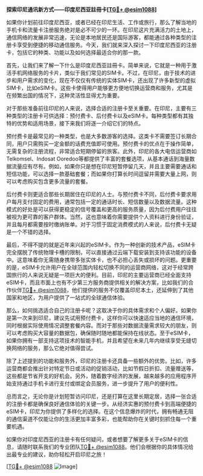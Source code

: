 **探索印尼通讯新方式——印度尼西亚註冊卡[[TG💪+ @esim1088](https://t.me/s/esim1088)]**

如果你计划前往印度尼西亚，或者已经在印尼生活、工作或旅行，那么了解当地的手机卡和流量卡注册服务绝对是必不可少的一环。在印尼这片充满活力的土地上，通信网络的发展非常迅速，无论是本地居民还是国际游客，都能通过各种类型的注册卡享受到便捷的移动通信服务。今天，我们就来深入探讨一下印度尼西亚的注册卡，包括它的种类、功能以及如何选择最适合你的那一款。

首先，让我们来了解一下什么是印度尼西亚註冊卡。简单来说，它就是一种用于激活手机网络服务的卡片，类似于我们常见的SIM卡。不过，在印尼，由于技术的进步和用户需求的变化，现在不仅仅有传统的实体SIM卡，还出现了许多新型的虚拟SIM卡，比如eSIM卡。这些卡使得用户能够更方便地切换运营商和服务，尤其是在频繁出国的情况下，这种灵活性显得尤为重要。

对于那些准备前往印尼的人来说，选择合适的注册卡至关重要。在印尼，主要有三种类型的注册卡可供选择：预付费卡、后付费卡以及eSIM卡。每种类型都有其独特的优势和适用场景，接下来我们将逐一介绍它们的特点。

预付费卡是最常见的一种类型，也是大多数游客的选择。这类卡不需要签订长期合同，用户只需购买一定金额的话费充值即可使用。预付费卡的优点在于操作简单，无需复杂的注册流程，非常适合短期停留的旅客。此外，印尼的各大电信运营商如Telkomsel、Indosat Ooredoo等都提供了丰富的套餐选项，从基本通话到海量数据流量应有尽有。例如，如果你只是想在印尼短暂停留几天，并且主要需要通话和短信功能，可以选择一款基础套餐；而如果你打算长时间逗留并需要大量上网，则可以考虑购买包含更多流量的套餐。

后付费卡则更适合那些长期居住在印尼的人士。与预付费卡不同，后付费卡要求用户每月支付固定的费用，通常包括一定的通话时长、短信数量以及数据流量。这种模式的好处是可以获得更稳定的信号覆盖和更高的服务质量，因为后付费用户往往被视为更可靠的客户群体。当然，这也意味着你需要提供个人资料进行身份验证，并且每月都需要按时缴纳账单。对于习惯于固定消费模式的人来说，后付费卡无疑是一个不错的选择。

最后，不得不提的就是近年来兴起的eSIM卡。作为一种创新的技术产品，eSIM卡完全摆脱了传统物理卡槽的限制，可以直接通过云端下载安装到支持该功能的设备中。这意味着你无需随身携带多张实体卡，也不必担心丢失或损坏的问题。更重要的是，eSIM卡允许用户在全球范围内轻松切换不同的运营商网络，这对于经常跨国旅行的人来说无疑是一项巨大的便利。目前，印尼的主要运营商已经全面支持eSIM卡，而且市面上也有不少第三方服务商提供相关的解决方案，比如我们的合作伙伴[TG💪+ @esim1088](https://t.me/s/esim1088)，他们提供的服务不仅覆盖印尼本土，还延伸到了其他国家和地区，为用户提供了一站式的全球通信体验。

那么，如何挑选适合自己的注册卡呢？这取决于你的具体需求和个人偏好。如果你是第一次来到印尼，建议先试用预付费卡，这样你可以快速适应当地的通信环境，同时根据实际使用情况调整套餐内容。而对于那些对数据流量需求较大的朋友，则可以考虑购买大容量的数据包，确保随时随地都能保持在线状态。至于eSIM卡，如果你拥有一部支持这项技术的智能手机，并且希望在未来几年内继续享受无缝切换网络的服务，那么它绝对值得尝试。

除了上述提到的功能和服务外，印尼的注册卡还具备一些额外的优势。比如，许多运营商都会推出针对特定节日或活动的促销活动，比如节假日折扣、流量赠送等，这些都是节省开支的好机会。另外，随着数字经济的发展，越来越多的应用程序开始支持通过手机卡进行支付或绑定会员服务，进一步提升了用户的便利性。

总而言之，无论你是计划短暂访问印尼，还是打算在这里长期定居，选择一张合适的注册卡都是确保良好通信体验的关键一步。从经济实惠的预付费卡到高端便捷的eSIM卡，印尼为你提供了多样化的选择。在这个信息爆炸的时代，拥有畅通无阻的通信渠道不仅能让你的生活更加丰富多彩，也能帮助你在关键时刻抓住每一个重要机遇。

如果你对印度尼西亚的注册卡有任何疑问，或者想要了解更多关于eSIM卡的信息，请随时联系我们的专业团队[TG💪+ @esim1088](https://t.me/s/esim1088)。他们会根据你的具体情况给出最专业的建议，助你轻松开启印尼之旅！

[[TG💪+ @esim1088](https://t.me/s/esim1088) ![Image](https://i.postimg.cc/4NQfJmqS/Snipaste-2025-05-13-00-14-12.png)]